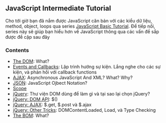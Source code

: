 ## JavaScript Intermediate Tutorial

Cho tới giờ bạn đã nắm được JavaScript căn bản với các kiểu dữ liệu, method, object, loops qua series [JavaScript Basic Tutorial](http://google.com). Để tiếp nối, series này sẽ giúp bạn hiểu hơn về JavaScript thông qua các vấn đề sắp được đề cập sau đây

### Contents
- [The DOM](01-the-dom/README.md): What?
- [Events and Callbacks](02-events-and-callbacks/README.md): Lập trình hướng sự kiện. Lắng nghe cho các sự kiện, và phản hồi với callback functions
- [AJAX](03-ajax/README.md): Asynchronous JavaScript And XML? What? Why?
- [JSON](04-json/README.md): JavaScript Ojbect Notation?
- [Scope]()
- [jQuery](06-jquery/README.md): Thư viện DOM dùng để làm gì và tại sao lại chọn jQuery?
- [jQuery: DOM API](07-jquery-dom/README.md): $()
- [jQuery: AJAX](08-jquery-ajax/README.md): $.get, $.post và $.ajax
- [jQuery: Other Tricks](09-jquery-other-tricks/README.md): DOMContentLoaded, Load, và Type Checking
- [The BOM](10-js-bom/README.md): What?